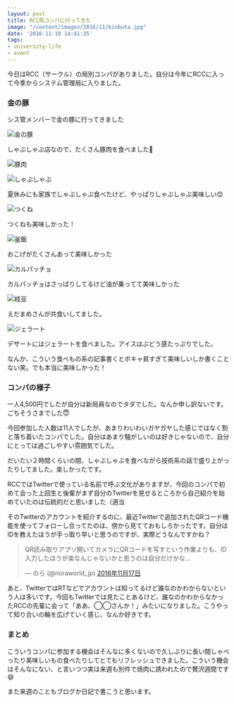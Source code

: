 ```yaml
---
layout: post
title: RCC局コンパに行ってきた
image: "/content/images/2016/11/kinbuta.jpg"
date: '2016-11-19 14:41:35'
tags:
- university-life
- event
---
```


今日はRCC（サークル）の局別コンパがありました。自分は今年にRCCに入って今季からシステム管理局に入りました。

### 金の豚
シス管メンバーで金の豚に行ってきました

![金の豚](/content/images/2016/11/kinbuta.jpg)

しゃぶしゃぶ店なので、たくさん豚肉を食べました🐷

![豚肉](/content/images/2016/11/pork.jpg)

![しゃぶしゃぶ](/content/images/2016/11/shabu_shabu.jpg)

夏休みにも家族でしゃぶしゃぶ食べたけど、やっぱりしゃぶしゃぶ美味しい😊

![つくね](/content/images/2016/11/tsukune.jpg)

つくねも美味しかった！

![釜飯](/content/images/2016/11/kamameshi.jpg)

おこげがたくさんあって美味しかった

![カルパッチョ](/content/images/2016/11/carpaccio.jpg)

カルパッチョはさっぱりしてるけど油が乗ってて美味しかった

![枝豆](/content/images/2016/11/green_soybeans.jpg)

えだまめさんが共食いしてました。

![ジェラート](/content/images/2016/11/gelato.jpg)

デザートにはジェラートを食べました。アイスはぶどう感たっぷりでした。

なんか、こういう食べもの系の記事書くとボキャ貧すぎて美味しいしか書くことない笑。でも本当に美味しかった！

### コンパの様子
一人4,500円でしたが自分は新局員なのでタダでした。なんか申し訳ないです。ごちそうさまでした😇

今回参加した人数は11人でしたが、あまりわいわいガヤガヤした感じではなく割と落ち着いたコンパでした。自分はあまり騒がしいのは好きじゃないので、自分にとっては過ごしやすい雰囲気でした。

だいたい２時間くらいの間、しゃぶしゃぶを食べながら技術系の話で盛り上がったりしてました。楽しかったです。

RCCではTwitterで使っている名前で呼ぶ文化がありますが、今回のコンパで初めて会った上回生と後輩がまず自分のTwitterを見せるところから自己紹介を始めていたのは伝統的だと思いました（適当

そのTwitterのアカウントを紹介するのに、最近Twitterで追加されたQRコード機能を使ってフォローし合ってたのは、傍から見てておもしろかったです。自分はIDを教えたほうが手っ取り早いと思うのですが、実際どうなんですかね？

<blockquote class="twitter-tweet" data-lang="ja"><p lang="ja" dir="ltr">QR読み取りアプリ開いてカメラにQRコードを写すという作業よりも、ID入力したほうが楽なんじゃないかと思うのは自分だけかな…</p>&mdash; のら (@noraworld_jp) <a href="https://twitter.com/noraworld_jp/status/799130419694170112">2016年11月17日</a></blockquote>
<script async src="//platform.twitter.com/widgets.js" charset="utf-8"></script>

あと、TwitterではRTなどでアカウントは知ってるけど誰なのかわからないという人は多いです。今回もTwitterでは見たことあるけど、誰なのかわからなかったRCCの先輩に会って「ああ、◯◯さんか！」みたいになりました。こうやって知り合いの輪を広げていく感じ、なんか好きです。

### まとめ
こういうコンパに参加する機会はそんなに多くないので久しぶりに長い間しゃべったり美味しいもの食べたりしてとてもリフレッシュできました。こういう機会はそんなにない、と言いつつ実は来週も別件で焼肉に誘われたので贅沢週間です😄

また来週のこともブログか日記で書こうと思います。
